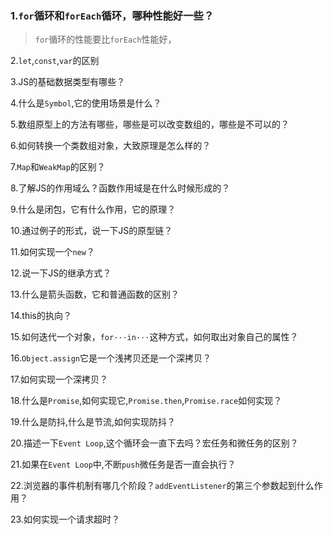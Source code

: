 ### 1.`for`循环和`forEach`循环，哪种性能好一些？
> `for`循环的性能要比`forEach`性能好，

2.`let`,`const`,`var`的区别

3.JS的基础数据类型有哪些？

4.什么是`Symbol`,它的使用场景是什么？

5.数组原型上的方法有哪些，哪些是可以改变数组的，哪些是不可以的？

6.如何转换一个类数组对象，大致原理是怎么样的？

7.`Map`和`WeakMap`的区别？

8.了解JS的作用域么？函数作用域是在什么时候形成的？

9.什么是闭包，它有什么作用，它的原理？

10.通过例子的形式，说一下JS的原型链？

11.如何实现一个`new`？

12.说一下JS的继承方式？

13.什么是箭头函数，它和普通函数的区别？

14.this的执向？

15.如何迭代一个对象，`for···in···`这种方式，如何取出对象自己的属性？

16.`Object.assign`它是一个浅拷贝还是一个深拷贝？

17.如何实现一个深拷贝？

18.什么是`Promise`,如何实现它,`Promise.then`,`Promise.race`如何实现？

19.什么是防抖,什么是节流,如何实现防抖？

20.描述一下`Event Loop`,这个循环会一直下去吗？宏任务和微任务的区别？

21.如果在`Event Loop`中,不断`push`微任务是否一直会执行？

22.浏览器的事件机制有哪几个阶段？`addEventListener`的第三个参数起到什么作用？

23.如何实现一个请求超时？

